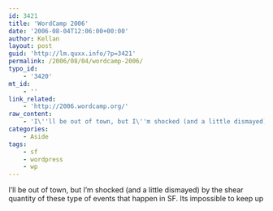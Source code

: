 ```yaml
---
id: 3421
title: 'WordCamp 2006'
date: '2006-08-04T12:06:00+00:00'
author: Kellan
layout: post
guid: 'http://lm.quxx.info/?p=3421'
permalink: /2006/08/04/wordcamp-2006/
typo_id:
    - '3420'
mt_id:
    - ''
link_related:
    - 'http://2006.wordcamp.org/'
raw_content:
    - 'I\''ll be out of town, but I\''m shocked (and a little dismayed) by the shear quantity of these type of events that happen in SF.  Its impossible to keep up'
categories:
    - Aside
tags:
    - sf
    - wordpress
    - wp
---
```


I’ll be out of town, but I’m shocked (and a little dismayed) by the shear quantity of these type of events that happen in SF. Its impossible to keep up